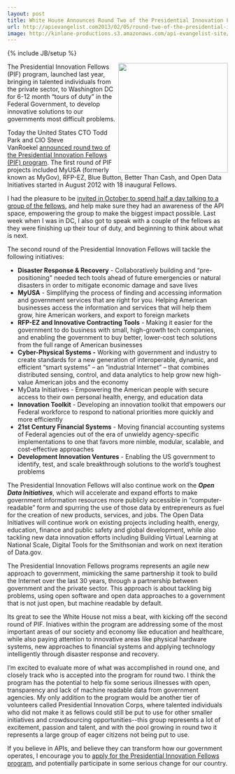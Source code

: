 ```yaml
---
layout: post
title: White House Announces Round Two of the Presidential Innovation Fellows 
url: http://apievangelist.com2013/02/05/round-two-of-the-presidential-innovation-fellows-/
image: http://kinlane-productions.s3.amazonaws.com/api-evangelist-site/blog/presidential-innovation-fellows.jpeg
---
```

{% include JB/setup %}<p>
     <img src="https://s3.amazonaws.com/kinlane-productions/federal-strategy/presidential-innovation-fellows.jpeg"  width="250" align="right" />
</p>
<p>
     The Presidential Innovation Fellows (PIF) program, launched last year, bringing in talented individuals from the private sector, to Washington DC for 6-12 month “tours of duty” in the Federal Government, to develop innovative solutions to our governments most difficult problems.
</p>
<p>
     Today the United States CTO Todd Park and CIO Steve VanRoekel <a href="http://www.whitehouse.gov/blog/2013/02/05/throw-your-hat-ring-round-2-presidential-innovation-fellows-program">announced round two of the Presidential Innovation Fellows (PIF) program</a>. The first round of PIF projects included MyUSA (formerly known as MyGov), RFP-EZ, Blue Button, Better Than Cash, and Open Data Initiatives started in August 2012 with 18 inaugural Fellows.
</p>
<p>
     I had the pleasure to be <a href="http://apievangelist.com/2012/10/13/heading-to-washington-dc-to-talk-apis-with-innovation-fellows/">invited in October to spend half a day talking to a group of the fellows</a>, and help make sure they had an awareness of the API space, empowering the group to make the biggest impact possible. Last week when I was in DC, I also got to speak with a couple of the fellows as they were finishing up their tour of duty, and beginning to think about what is next.
</p>
<p>
     The second round of the Presidential Innovation Fellows will tackle the following initiatives:
</p>
<ul>
     <li>
          <strong>Disaster Response &amp; Recovery</strong> - Collaboratively building and “pre-positioning" needed tech tools ahead of future emergencies or natural disasters in order to mitigate economic damage and save lives
     </li>
     <li>
          <strong>MyUSA</strong> - Simplifying the process of finding and accessing information and government services that are right for you. Helping American businesses access the information and services that will help them grow, hire American workers, and export to foreign markets
     </li>
     <li>
          <strong>RFP-EZ and Innovative Contracting Tools</strong> - Making it easier for the government to do business with small, high-growth tech companies, and enabling the government to buy better, lower-cost tech solutions from the full range of American businesses
     </li>
     <li>
          <strong>Cyber-Physical Systems -</strong> Working with government and industry to create standards for a new generation of interoperable, dynamic, and efficient “smart systems” – an “industrial Internet” – that combines distributed sensing, control, and data analytics to help grow new high-value American jobs and the economy
     </li>
     <li>MyData Initiatives - Empowering the American people with secure access to their own personal health, energy, and education data
     </li>
     <li>
          <strong>Innovation Toolkit</strong> - Developing an innovation toolkit that empowers our Federal workforce to respond to national priorities more quickly and more efficiently
     </li>
     <li>
          <strong>21st Century Financial Systems</strong> - Moving financial accounting systems of Federal agencies out of the era of unwieldy agency-specific implementations to one that favors more nimble, modular, scalable, and cost-effective approaches
     </li>
     <li>
          <strong>Development Innovation Ventures</strong> - Enabling the US government to identify, test, and scale breakthrough solutions to the world’s toughest problems
     </li>
</ul>
<p>
     The Presidential Innovation Fellows will also continue work on the <em><strong>Open Data Initiatives</strong></em>, which will accelerate and expand efforts to make government information resources more publicly accessible in “computer-readable” form and spurring the use of those data by entrepreneurs as fuel for the creation of new products, services, and jobs. The Open Data Initiatives will continue work on existing projects including health, energy, education, finance and public safety and global development, while also tackling new data innovation efforts including Building Virtual Learning at National Scale, Digital Tools for the Smithsonian and work on next iteration of Data.gov.
</p>
<p>
     The Presidential Innovation Fellows programs represents an agile new approach to government, mimicking the same partnership it took to build the Internet over the last 30 years, through a partnership between government and the private sector. This approach is about tackling big problems, using open software and open data approaches to a government that is not just open, but machine readable by default.
</p>
<p>
     Its great to see the White House not miss a beat, with kicking off the second round of PIF. Iniatives within the program are addressing some of the most important areas of our society and economy like education and healthcare, while also paying attention to innovative areas like physical hardware systems, new approaches to financial systems and applying technology intelligently through disaster response and recovery.
</p>
<p>
     I’m excited to evaluate more of what was accomplished in round one, and closely track who is accepted into the program for round two. I think the program has the potential to help fix some serious illnesses with open, transparency and lack of machine readable data from government agencies. My only addition to the program would be another tier of volunteers called Presidential Innovation Corps, where talented individuals who did not make it as fellows could still be put to use for other smaller initiatives and crowdsourcing opportunities--this group represents a lot of excitement, passion and talent, and with the pool growing in round two it represents a large group of eager citizens not being put to use.
</p>
<p>
     If you believe in APIs, and believe they can transform how our government operates, I encourage you to <a href="http://www.whitehouse.gov/InnovationFellows">apply for the Presidential Innovation Fellows program</a>, and potentially participate in some serious change for our country.
</p>
